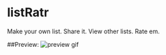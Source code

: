 # listRatr
Make your own list. Share it. View other lists. Rate em.

##Preview:
![preview gif](https://raw.githubusercontent.com/imranariffin/lystr/master/img/preview.gif)
